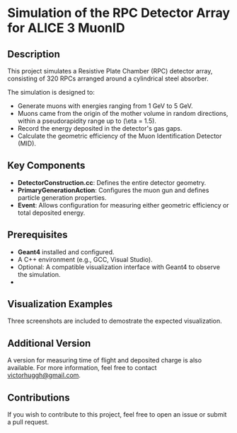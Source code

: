 # Simulation of the RPC Detector Array for ALICE 3 MuonID  

## Description  
This project simulates a Resistive Plate Chamber (RPC) detector array, consisting of 320 RPCs arranged around a cylindrical steel absorber.  

The simulation is designed to:  
- Generate muons with energies ranging from 1 GeV to 5 GeV.  
- Muons came from the origin of the mother volume in random directions, within a pseudorapidity range up to \(\eta = 1.5\).  
- Record the energy deposited in the detector's gas gaps.  
- Calculate the geometric efficiency of the Muon Identification Detector (MID).  

## Key Components  
- **DetectorConstruction.cc**: Defines the entire detector geometry.  
- **PrimaryGenerationAction**: Configures the muon gun and defines particle generation properties.  
- **Event**: Allows configuration for measuring either geometric efficiency or total deposited energy.  

## Prerequisites  
- **Geant4** installed and configured.  
- A C++ environment (e.g., GCC, Visual Studio).  
- Optional: A compatible visualization interface with Geant4 to observe the simulation.
- 
## Visualization Examples
Three screenshots are included to demostrate the expected visualization.

## Additional Version
A version for measuring time of flight and deposited charge is also available. For more information, feel free to contact victorhuggh@gmail.com.

## Contributions 
If you wish to contribute to this project, feel free to open an issue or submit a pull request.
